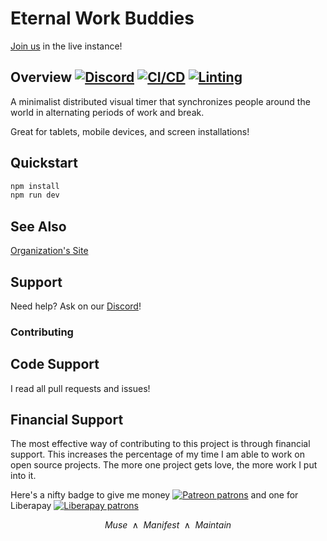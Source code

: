 # Eternal Work Buddies

[Join us](https://eternal.axolotl-logic.io/) in the live instance!

## Overview [![Discord](https://img.shields.io/discord/1338638342493048844?label=Discord&logo=discord)](https://discord.gg/ewM37225Xx) [![CI/CD](https://github.com/axolotl-logic/work-buddies/actions/workflows/tests.yml/badge.svg)](https://github.com/axolotl-logic/work-buddies/actions/workflows/tests.yml) [![Linting](https://github.com/axolotl-logic/work-buddies/actions/workflows/lint.yml/badge.svg)](https://github.com/axolotl-logic/work-buddies/actions/workflows/linting.yml)

A minimalist distributed visual timer that synchronizes people around the world in
alternating periods of work and break.

Great for tablets, mobile devices, and screen installations!

## Quickstart

```bash
npm install
npm run dev
```

## See Also

[Organization's Site](https://axolotl-logic.io/)

## Support

Need help? Ask on our [Discord](https://discord.gg/ewM37225Xx)!

### Contributing

## Code Support

I read all pull requests and issues!

## Financial Support

The most effective way of contributing to this project is through financial support.
This increases the percentage of my time I am able to work on open source projects.
The more one project gets love, the more work I put into it.

Here's a nifty badge to give me money [![Patreon patrons](https://img.shields.io/endpoint.svg?url=https%3A%2F%2Fshieldsio-patreon.vercel.app%2Fapi%3Fusername%3Daxolotl-logic%26type%3Dpatrons)](https://www.patreon.com/axolotl-logic) and one for Liberapay [![Liberapay patrons](https://img.shields.io/liberapay/patrons/axolotl-logic)](https://en.liberapay.com/Axolotl-Logic)

$$
\text{$Muse$ $\wedge$ $Manifest$ $\wedge$ $Maintain$}
$$
